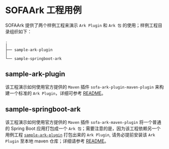 # SOFAArk 工程用例 

SOFAArk 提供了两个样例工程来演示 `Ark Plugin` 和 `Ark 包` 的使用；样例工程目录组织如下：

```
.
│
├── sample-ark-plugin 
│ 
└── sample-springboot-ark 

```

## sample-ark-plugin
该工程演示如何使用官方提供的 `Maven` 插件 `sofa-ark-plugin-maven-plugin` 来构建一个标准的 `Ark Plugin`，详细可参考 [README](./sample-ark-plugin/README.md)。

## sample-springboot-ark
该工程演示如何使用官方提供的 `Maven` 插件 `sofa-ark-maven-plugin` 将一个普通的 Spring Boot 应用打包成一个 `Ark 包`；需要注意的是，因为该工程依赖另一个用例工程 [`sample-ark-plugin`](./sample-ark-plugin/README.md) 打包出来的 `Ark Plugin`, 请务必提前安装该 `Ark Plugin` 至本地 maven 仓库；详细请参考 [README](./sample-springboot-ark/README.md)。
